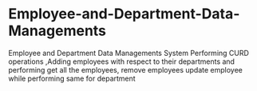 # Employee-and-Department-Data-Managements
Employee and Department Data Managements System Performing CURD operations ,Adding employees with respect to their departments and performing get all the employees, remove employees update employee while performing same for department
